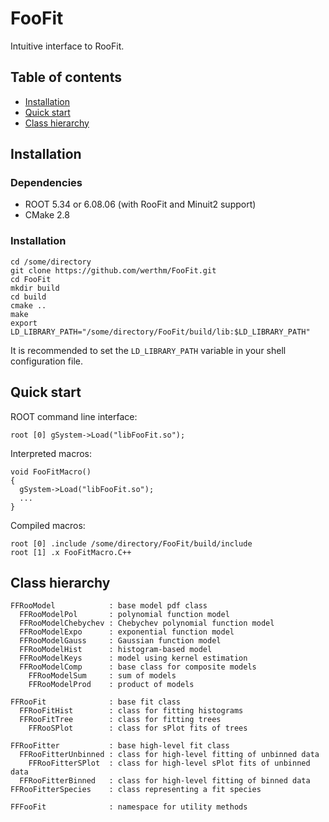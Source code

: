 FooFit
======

Intuitive interface to RooFit.

## Table of contents
* [Installation](#installation)
* [Quick start](#quick-start)
* [Class hierarchy](#class-hierarchy)

## Installation

### Dependencies
* ROOT 5.34 or 6.08.06 (with RooFit and Minuit2 support)
* CMake 2.8

### Installation
```
cd /some/directory
git clone https://github.com/werthm/FooFit.git
cd FooFit
mkdir build
cd build
cmake ..
make
export LD_LIBRARY_PATH="/some/directory/FooFit/build/lib:$LD_LIBRARY_PATH"
```
It is recommended to set the `LD_LIBRARY_PATH` variable in your shell configuration file.

## Quick start
ROOT command line interface:
```
root [0] gSystem->Load("libFooFit.so");
```
Interpreted macros:
```
void FooFitMacro()
{
  gSystem->Load("libFooFit.so");
  ...
}
```
Compiled macros:
```
root [0] .include /some/directory/FooFit/build/include
root [1] .x FooFitMacro.C++
```

## Class hierarchy
```
FFRooModel            : base model pdf class
  FFRooModelPol       : polynomial function model
  FFRooModelChebychev : Chebychev polynomial function model
  FFRooModelExpo      : exponential function model
  FFRooModelGauss     : Gaussian function model
  FFRooModelHist      : histogram-based model
  FFRooModelKeys      : model using kernel estimation
  FFRooModelComp      : base class for composite models
    FFRooModelSum     : sum of models
    FFRooModelProd    : product of models

FFRooFit              : base fit class
  FFRooFitHist        : class for fitting histograms
  FFRooFitTree        : class for fitting trees
    FFRooSPlot        : class for sPlot fits of trees

FFRooFitter           : base high-level fit class
  FFRooFitterUnbinned : class for high-level fitting of unbinned data
    FFRooFitterSPlot  : class for high-level sPlot fits of unbinned data
  FFRooFitterBinned   : class for high-level fitting of binned data
FFRooFitterSpecies    : class representing a fit species

FFFooFit              : namespace for utility methods
```

